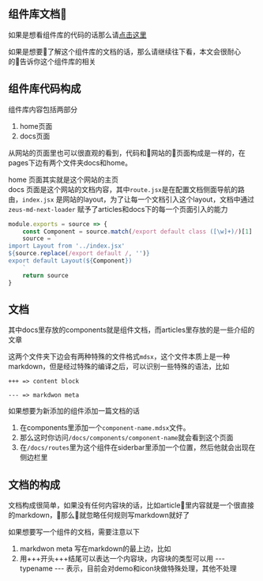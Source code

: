 ## 组件库文档  

如果是想看组件库的代码的话那么请[点击这里](https://github.com/zcued/zeus)

如果是想要了解这个组件库的文档的话，那么请继续往下看，本文会很耐心的告诉你这个组件库的相关

## 组件库代码构成
组件库内容包括两部分

1. home页面
2. docs页面

从网站的页面里也可以很直观的看到，代码和网站的页面构成是一样的，在pages下边有两个文件夹docs和home。

home 页面其实就是这个网站的主页  
docs 页面是这个网站的文档内容，其中`route.jsx`是在配置文档侧面导航的路由，`index.jsx` 是网站的layout，为了让每一个文档引入这个layout，文档中通过 `zeus-md-next-loader` 赋予了articles和docs下的每一个页面引入的能力
``` js
module.exports = source => {
    const Component = source.match(/export default class ([\w]+)/)[1]
    source = `
import Layout from '../index.jsx'
${source.replace(/export default /, '')}
export default Layout(${Component})
    `
    return source
}
```

## 文档
其中docs里存放的components就是组件文档，而articles里存放的是一些介绍的文章

这两个文件夹下边会有两种特殊的文件格式`mdsx`，这个文件本质上是一种markdown，但是经过特殊的编译之后，可以识别一些特殊的语法，比如  

```
+++ => content block  
```
```
--- => markdwon meta
```


如果想要为新添加的组件添加一篇文档的话
1. 在components里添加一个`component-name.mdsx`文件。
2. 那么这时你访问`/docs/components/component-name`就会看到这个页面
3. 在`/docs/routes`里为这个组件在siderbar里添加一个位置，然后他就会出现在侧边栏里

## 文档的构成
文档构成很简单，如果没有任何内容块的话，比如article里内容就是一个很直接的markdown，那么就忽略任何规则写markdown就好了

如果想要写一个组件的文档，需要注意以下
1. markdwon meta 写在markdown的最上边，比如
2. 用+++开头+++结尾可以表达一个内容块，内容块的类型可以用 --- typename --- 表示，目前会对demo和icon块做特殊处理，其他不处理









